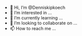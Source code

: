 - 👋 Hi, I’m @Denniskipkoech
- 👀 I’m interested in ...
- 🌱 I’m currently learning ...
- 💞️ I’m looking to collaborate on ...
- 📫 How to reach me ...

<!---
Denniskipkoech/Denniskipkoech is a ✨ special ✨ repository because its `README.md` (this file) appears on your GitHub profile.
You can click the Preview link to take a look at your changes.
--->
